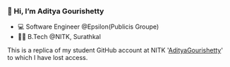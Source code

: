 ### 👋 Hi, I’m Aditya Gourishetty

- 💻 Software Engineer @Epsilon(Publicis Groupe)
- 👨‍🎓 B.Tech @NITK, Surathkal

This is a replica of my student GitHub account at NITK '[AdityaGourishetty](https://github.com/AdityaGourishetty)' to which I have lost access.
